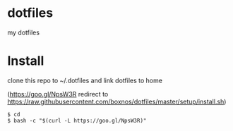 # dotfiles
my dotfiles

# Install
clone this repo to ~/.dotfiles and link dotfiles to home

(https://goo.gl/NpsW3R redirect to https://raw.githubusercontent.com/boxnos/dotfiles/master/setup/install.sh)

```
$ cd
$ bash -c "$(curl -L https://goo.gl/NpsW3R)"
```
